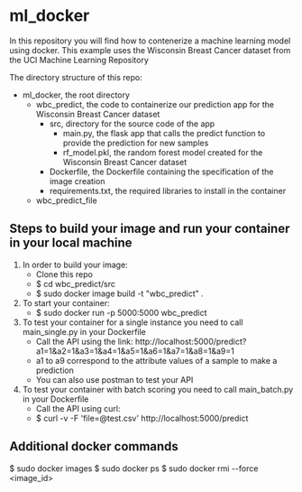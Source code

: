 # ml_docker

In this repository you will find how to contenerize a machine learning model using docker.
This example uses the Wisconsin Breast Cancer dataset from the UCI Machine Learning Repository


The directory structure of this repo:

- ml_docker, the root directory
    - wbc_predict, the code to containerize our prediction app for the Wisconsin Breast Cancer dataset
        - src, directory for the source code of the app
            - main.py, the flask app that calls the predict function to provide the prediction for new samples
            - rf_model.pkl, the random forest model created for the Wisconsin Breast Cancer dataset
        - Dockerfile, the Dockerfile containing the specification of the image creation
        - requirements.txt, the required libraries to install in the container
    - wbc_predict_file

## Steps to build your image and run your container in your local machine
1. In order to build your image:
    - Clone this repo
    - $ cd wbc_predict/src
    - $ sudo docker image build -t "wbc_predict" .
2. To start your container:
    - $ sudo docker run -p 5000:5000 wbc_predict
3. To test your container for a single instance you need to call main_single.py in your Dockerfile
    - Call the API using the link: http://localhost:5000/predict?a1=1&a2=1&a3=1&a4=1&a5=1&a6=1&a7=1&a8=1&a9=1
    - a1 to a9 correspond to the attribute values of a sample to make a prediction
    - You can also use postman to test your API
4. To test your container with batch scoring you need to call main_batch.py in your Dockerfile
    - Call the API using curl:
    - $ curl -v -F 'file=@test.csv' http://localhost:5000/predict


## Additional docker commands
$ sudo docker images
$ sudo docker ps
$ sudo docker rmi --force <image_id>
